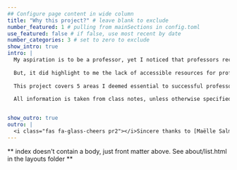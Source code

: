 ```yaml
---
## Configure page content in wide column
title: "Why this project?" # leave blank to exclude
number_featured: 1 # pulling from mainSections in config.toml
use_featured: false # if false, use most recent by date
number_categories: 3 # set to zero to exclude
show_intro: true
intro: |
  My aspiration is to be a professor, yet I noticed that professors receive significantly less instruction and education around, well, education. The quality of education I received from professors at Vanderbilt University varied greatly, making me feel that most professors are simply doing what they feel is best with little instruction. Whether that is true or not is up for debate.
  
  But, it did highlight to me the lack of accessible resources for professors. Therefore, when given a final project in my Ed Psych class I immediately knew I wanted to create a resource for both current professors, but also aspiring ones like myself. 
  
  This project covers 5 areas I deemed essential to successful professorship. I present the theory behind these areas, and the application of them, so that you can leave with a greater understanding and a richer practice. I have also included quotes from professors and students on what makes a good professor. I hope all of this provides you with sufficient insight into how to be a professor. 
  
  All information is taken from class notes, unless otherwise specified. A page with references can be found in the headers, and will include other resources of interest to the individual with ardor. Feel free to start reading about the *Theory* of the areas, or dive straight into *Application* if you wish.


show_outro: true
outro: |
  <i class="fas fa-glass-cheers pr2"></i>Sincere thanks to [Maëlle Salmon](https://masalmon.eu/) for her help naming this Hugo theme!
---
```


** index doesn't contain a body, just front matter above.
See about/list.html in the layouts folder **